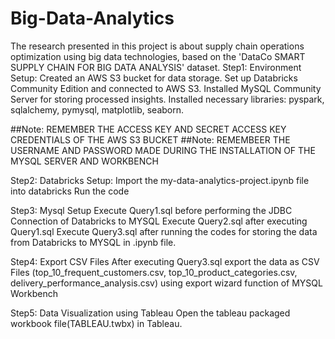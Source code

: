 # Big-Data-Analytics
The research presented in this project is about supply chain operations optimization using big data technologies, based on the 'DataCo SMART SUPPLY CHAIN FOR BIG DATA ANALYSIS' dataset. 
Step1: Environment Setup:
Created an AWS S3 bucket for data storage.
Set up Databricks Community Edition and connected to AWS S3.
Installed MySQL Community Server for storing processed insights.
Installed necessary libraries: pyspark, sqlalchemy, pymysql, matplotlib, seaborn.

##Note: REMEMBER THE ACCESS KEY AND SECRET ACCESS KEY CREDENTIALS OF THE AWS S3 BUCKET
##Note: REMEMBEER THE USERNAME AND PASSWORD MADE DURING THE INSTALLATION OF THE MYSQL SERVER AND WORKBENCH

Step2: Databricks Setup:
Import the my-data-analytics-project.ipynb file into databricks
Run the code

Step3: Mysql Setup
Execute Query1.sql before performing the JDBC Connection of Databricks to MYSQL
Execute Query2.sql after executing Query1.sql
Execute Query3.sql after running the codes for storing the data from Databricks to MYSQL in .ipynb file.

Step4: Export CSV Files
After executing Query3.sql export the data as CSV Files
(top_10_frequent_customers.csv, top_10_product_categories.csv, delivery_performance_analysis.csv)
using export wizard function of MYSQL Workbench

Step5: Data Visualization using Tableau
Open the tableau packaged workbook file(TABLEAU.twbx) in Tableau.
